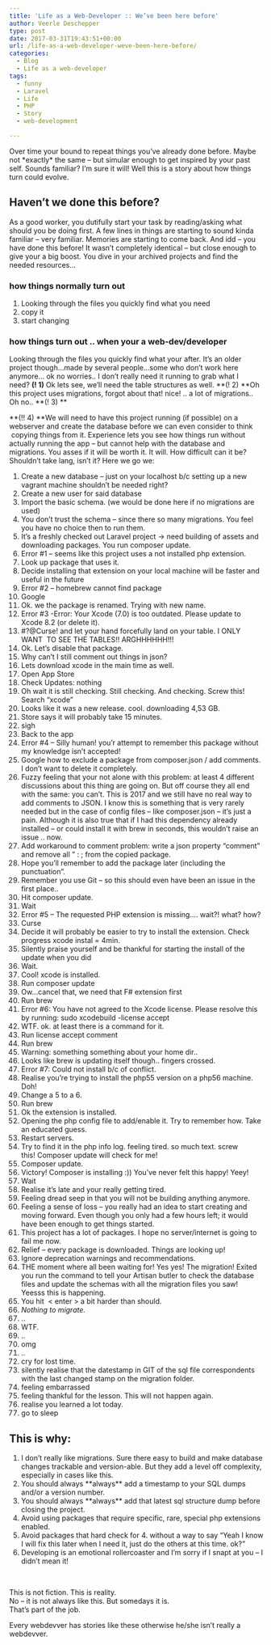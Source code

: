 ```yaml
---
title: 'Life as a Web-Developer :: We’ve been here before'
author: Veerle Deschepper
type: post
date: 2017-03-31T19:43:51+00:00
url: /life-as-a-web-developer-weve-been-here-before/
categories:
  - Blog
  - Life as a web-developer
tags:
  - funny
  - Laravel
  - Life
  - PHP
  - Story
  - web-development

---
```

Over time your bound to repeat things you&#8217;ve already done before. Maybe not \*exactly\* the same &#8211; but simular enough to get inspired by your past self. Sounds familiar? I&#8217;m sure it will! Well this is a story about how things turn could evolve.

## Haven&#8217;t we done this before?

As a good worker, you dutifully start your task by reading/asking what should you be doing first. A few lines in things are starting to sound kinda familiar &#8211; very familiar. Memories are starting to come back. And idd &#8211; you have done this before! It wasn&#8217;t completely identical &#8211; but close enough to give your a big boost. You dive in your archived projects and find the needed resources&#8230;

### how things normally turn out

  1. Looking through the files you quickly find what you need
  2. copy it
  3. start changing

### how things turn out .. when your a web-dev/developer

Looking through the files you quickly find what your after. It&#8217;s an older project though&#8230;made by several people&#8230;some who don&#8217;t work here anymore&#8230; ok no worries.. I don&#8217;t really need it running to grab what I need? **(! 1)** Ok lets see, we&#8217;ll need the table structures as well. **(! 2) **Oh this project uses migrations, forgot about that! nice! .. a lot of migrations.. Oh no.. **(! 3) **

**(!! 4) **We will need to have this project running (if possible) on a webserver and create the database before we can even consider to think  copying things from it. Experience lets you see how things run without actually running the app &#8211; but cannot help with the database and migrations. You asses if it will be worth it. It will. How difficult can it be? Shouldn&#8217;t take lang, isn&#8217;t it? Here we go we:

  1. Create a new database &#8211; just on your localhost b/c setting up a new vagrant machine shouldn&#8217;t be needed right?
  2. Create a new user for said database
  3. Import the basic schema. (we would be done here if no migrations are used)
  4. You don&#8217;t trust the schema &#8211; since there so many migrations. You feel you have no choice then to run them.
  5. It&#8217;s a freshly checked out Laravel project -> need building of assets and downloading packages. You run composer update.
  6. Error #1 &#8211; seems like this project uses a not installed php extension.
  7. Look up package that uses it.
  8. Decide installing that extension on your local machine will be faster and useful in the future
  9. Error #2 &#8211; homebrew cannot find package
 10. Google
 11. Ok. we the package is renamed. Trying with new name.
 12. Error #3 -Error: Your Xcode (7.0) is too outdated. Please update to Xcode 8.2 (or delete it).
 13. #?@Curse! and let your hand forcefully land on your table. I ONLY WANT  TO SEE THE TABLES!! ARGHHHHHH!!!
 14. Ok. Let&#8217;s disable that package.
 15. Why can&#8217;t I still comment out things in json?
 16. Lets download xcode in the main time as well.
 17. Open App Store
 18. Check Updates: nothing
 19. Oh wait it is still checking. Still checking. And checking. Screw this! Search &#8220;xcode&#8221;
 20. Looks like it was a new release. cool. downloading 4,53 GB.
 21. Store says it will probably take 15 minutes.
 22. sigh
 23. Back to the app
 24. Error #4 &#8211; Silly human! you&#8217;r attempt to remember this package without my knowledge isn&#8217;t accepted!
 25. Google how to exclude a package from composer.json / add comments. I don&#8217;t want to delete it completely.
 26. Fuzzy feeling that your not alone with this problem: at least 4 different discussions about this thing are going on. But off course they all end with the same: you can&#8217;t. This is 2017 and we still have no real way to add comments to JSON. I know this is something that is very rarely needed but in the case of config files &#8211; like composer.json &#8211; it&#8217;s just a pain. Although it is also true that if I had this dependency already installed &#8211; or could install it with brew in seconds, this wouldn&#8217;t raise an issue .. now.
 27. Add workaround to comment problem: write a json property &#8220;comment&#8221; and remove all &#8221; : ; from the copied package.
 28. Hope you&#8217;ll remember to add the package later (including the punctuation&#8221;.
 29. Remember you use Git &#8211; so this should even have been an issue in the first place..
 30. Hit composer update.
 31. Wait
 32. Error #5 &#8211; The requested PHP extension is missing&#8230;. wait?! what? how?
 33. Curse
 34. Decide it will probably be easier to try to install the extension. Check progress xcode instal = 4min.
 35. Silently praise yourself and be thankful for starting the install of the update when you did
 36. Wait.
 37. Cool! xcode is installed.
 38. Run composer update
 39. Ow&#8230;cancel that, we need that F# extension first
 40. Run brew
 41. Error #6: You have not agreed to the Xcode license. Please resolve this by running: sudo xcodebuild -license accept
 42. WTF. ok. at least there is a command for it.
 43. Run license accept comment
 44. Run brew
 45. Warning: something something about your home dir..
 46. Looks like brew is updating itself though.. fingers crossed.
 47. Error #7: Could not install b/c of conflict.
 48. Realise you&#8217;re trying to install the php55 version on a php56 machine. Doh!
 49. Change a 5 to a 6.
 50. Run brew
 51. Ok the extension is installed.
 52. Opening the php config file to add/enable it. Try to remember how. Take an educated guess.
 53. Restart servers.
 54. Try to find it in the php info log. feeling tired. so much text. screw this! Composer update will check for me!
 55. Composer update.
 56. Victory! Composer is installing :)) You&#8217;ve never felt this happy! Yeey!
 57. Wait
 58. Realise it&#8217;s late and your really getting tired.
 59. Feeling dread seep in that you will not be building anything anymore.
 60. Feeling a sense of loss &#8211; you really had an idea to start creating and moving forward. Even though you only had a few hours left; it would have been enough to get things started.
 61. This project has a lot of packages. I hope no server/internet is going to fail me now.
 62. Relief &#8211; every package is downloaded. Things are looking up!
 63. Ignore deprecation warnings and recommendations.
 64. THE moment where all been waiting for! Yes yes! The migration! Exited you run the command to tell your Artisan butler to check the database files and update the schemas with all the migration files you saw! Yeesss this is happening.
 65. You hit  < enter > a bit harder than should.
 66. _Nothing to migrate._
 67. ..
 68. WTF.
 69. ..
 70. omg
 71. ..
 72. cry for lost time.
 73. silently realise that the datestamp in GIT of the sql file correspondents with the last changed stamp on the migration folder.
 74. feeling embarrassed
 75. feeling thankful for the lesson. This will not happen again.
 76. realise you learned a lot today.
 77. go to sleep

## This is why:

  1. I don&#8217;t really like migrations. Sure there easy to build and make database changes trackable and version-able. But they add a level off complexity, especially in cases like this.
  2. You should always \*\*always\*\* add a timestamp to your SQL dumps and/or a version number.
  3. You should always \*\*always\*\* add that latest sql structure dump before closing the project.
  4. Avoid using packages that require specific, rare, special php extensions enabled.
  5. Avoid packages that hard check for 4. without a way to say &#8220;Yeah I know I will fix this later when I need it, just do the others at this time. ok?&#8221;
  6. Developing is an emotional rollercoaster and I&#8217;m sorry if I snapt at you &#8211; I didn&#8217;t mean it!

&nbsp;

This is not fiction. This is reality.  
No &#8211; it is not always like this. But somedays it is.  
That&#8217;s part of the job.

Every webdevver has stories like these otherwise he/she isn&#8217;t really a webdevver.

&nbsp;